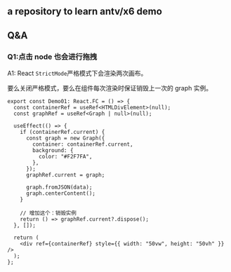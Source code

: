 ## a repository to learn antv/x6 demo

## Q&A

### Q1:点击 node 也会进行拖拽

A1: React `StrictMode`严格模式下会渲染两次画布。

要么关闭严格模式，要么在组件每次渲染时保证销毁上一次的 graph 实例。

```tsx
export const Demo01: React.FC = () => {
  const containerRef = useRef<HTMLDivElement>(null);
  const graphRef = useRef<Graph | null>(null);

  useEffect(() => {
    if (containerRef.current) {
      const graph = new Graph({
        container: containerRef.current,
        background: {
          color: "#F2F7FA",
        },
      });
      graphRef.current = graph;

      graph.fromJSON(data);
      graph.centerContent();
    }

    // 增加这个：销毁实例
    return () => graphRef.current?.dispose();
  }, []);

  return (
    <div ref={containerRef} style={{ width: "50vw", height: "50vh" }} />
  );
};
```